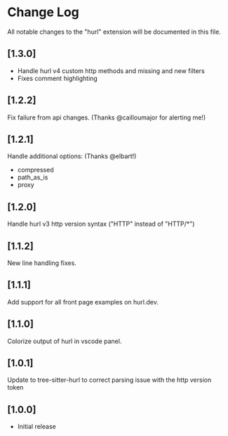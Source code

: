 # Change Log

All notable changes to the "hurl" extension will be documented in this file.

## [1.3.0]

* Handle hurl v4 custom http methods and missing and new filters
* Fixes comment highlighting

## [1.2.2]

Fix failure from api changes. (Thanks @cailloumajor for alerting me!)

## [1.2.1]

Handle additional options: (Thanks @elbart!)
  * compressed
  * path\_as\_is
  * proxy

## [1.2.0]

Handle hurl v3 http version syntax ("HTTP" instead of "HTTP/*")

## [1.1.2]

New line handling fixes.

## [1.1.1]

Add support for all front page examples on hurl.dev.

## [1.1.0]

Colorize output of hurl in vscode panel.

## [1.0.1]

Update to tree-sitter-hurl to correct parsing issue with the http version token

## [1.0.0]

- Initial release
